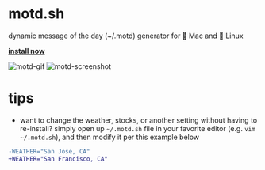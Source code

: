 
# motd.sh

dynamic message of the day (~/.motd) generator for :apple: Mac and :penguin: Linux

**[install now][motd-website]**

![motd-gif][motd-gif]
![motd-screenshot][motd-screenshot]

# tips

* want to change the weather, stocks, or another setting without having to re-install?  simply open up `~/.motd.sh` file in your favorite editor (e.g. `vim ~/.motd.sh`), and then modify it per this example below

```diff
-WEATHER="San Jose, CA"
+WEATHER="San Francisco, CA"
```

[motd-gif]: https://media.giphy.com/media/3oEduGuyCpv5gwNkek/giphy.gif
[motd-website]: http://motd.sh
[motd-screenshot]: https://s3.amazonaws.com/filenode/motd.png

